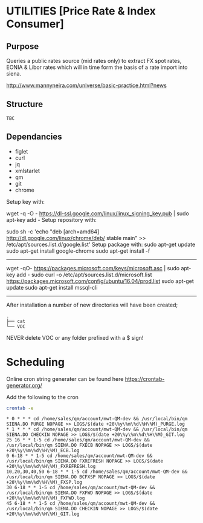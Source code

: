 # UTILITIES [Price Rate & Index Consumer]
## Purpose
Queries a public rates source (mid rates only) to extract FX spot rates, EONIA & Libor rates which will in time form the basis of a rate import into siena.

http://www.mannyneira.com/universe/basic-practice.html?news
## Structure
```
TBC
```

## Dependancies
* figlet
* curl
* jq
* xmlstarlet
* qm
* git
* chrome


Setup key with:

wget -q -O - https://dl-ssl.google.com/linux/linux_signing_key.pub | sudo apt-key add -
Setup repository with:

sudo sh -c 'echo "deb [arch=amd64] http://dl.google.com/linux/chrome/deb/ stable main" >> /etc/apt/sources.list.d/google.list'
Setup package with:
sudo apt-get update
sudo apt-get install google-chrome
sudo apt-get install -f

---
wget -qO- https://packages.microsoft.com/keys/microsoft.asc | sudo apt-key add -
sudo curl -o /etc/apt/sources.list.d/microsoft.list https://packages.microsoft.com/config/ubuntu/16.04/prod.list
sudo apt-get update
sudo apt-get install mssql-cli


---

After installation a number of new directories will have been created;
``` ls
.
├── cat
└── VOC
```
NEVER delete VOC or any folder prefixed with a $ sign!
# Scheduling
Online cron string generater can be found here https://crontab-generator.org/

Add the following to the cron

``` bash
crontab -e
```

``` cron
* 0 * * * cd /home/sales/qm/account/mwt-QM-dev && /usr/local/bin/qm SIENA.DO PURGE NOPAGE >> LOGS/$(date +20\%y\%m\%d\%H\%M)_PURGE.log
* 1 * * * cd /home/sales/qm/account/mwt-QM-dev && /usr/local/bin/qm SIENA.DO CHECKIN NOPAGE >> LOGS/$(date +20\%y\%m\%d\%H\%M)_GIT.log
25 16 * * 1-5 cd /home/sales/qm/account/mwt-QM-dev && /usr/local/bin/qm SIENA.DO FXECB NOPAGE >> LOGS/$(date +20\%y\%m\%d\%H\%M)_ECB.log
0 6-18 * * 1-5 cd /home/sales/qm/account/mwt-QM-dev && /usr/local/bin/qm SIENA.DO FXREFRESH NOPAGE >> LOGS/$(date +20\%y\%m\%d\%H\%M)_FXREFRESH.log
10,20,30,40,50 6-18 * * 1-5 cd /home/sales/qm/account/mwt-QM-dev && /usr/local/bin/qm SIENA.DO BCFXSP NOPAGE >> LOGS/$(date +20\%y\%m\%d\%H\%M)_FXSP.log
30 6-18 * * 1-5 cd /home/sales/qm/account/mwt-QM-dev && /usr/local/bin/qm SIENA.DO FXFWD NOPAGE >> LOGS/$(date +20\%y\%m\%d\%H\%M)_FXFWD.log
45 6-18 * * 1-5 cd /home/sales/qm/account/mwt-QM-dev && /usr/local/bin/qm SIENA.DO CHECKIN NOPAGE >> LOGS/$(date +20\%y\%m\%d\%H\%M)_GIT.log
```
